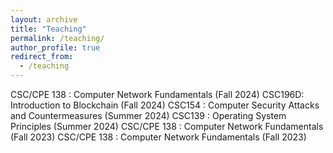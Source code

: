 ```yaml
---
layout: archive
title: "Teaching"
permalink: /teaching/
author_profile: true
redirect_from:
  - /teaching
---
```


CSC/CPE 138 : Computer Network Fundamentals (Fall 2024)
CSC196D: Introduction to Blockchain (Fall 2024)
CSC154 : Computer Security Attacks and Countermeasures (Summer 2024)
CSC139 : Operating System Principles (Summer 2024)
CSC/CPE 138 : Computer Network Fundamentals (Fall 2023)
CSC/CPE 138 : Computer Network Fundamentals (Fall 2023)
  



